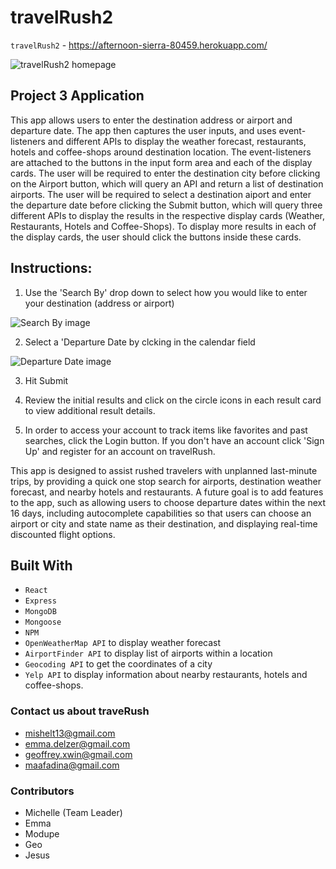 # travelRush2

`travelRush2` - https://afternoon-sierra-80459.herokuapp.com/

![travelRush2 homepage](https://media.discordapp.net/attachments/585309554095423499/633877954501279764/tr2_screenshot.png?width=996&height=485)

## Project 3 Application

This app allows users to enter the destination address or airport and departure date. The app then captures the user inputs, and uses event-listeners and different APIs to display the weather forecast, restaurants, hotels and coffee-shops around destination location. The event-listeners are attached to the buttons in the input form area and each of the display cards. The user will be required to enter the destination city before clicking on the Airport button, which will query an API and return a list of destination airports. The user will be required to select a destination aiport and enter the departure date before clicking the Submit button, which will query three different APIs to display the results in the respective display cards (Weather, Restaurants, Hotels and Coffee-Shops). To display more results in each of the display cards, the user should click the buttons inside these cards.

## Instructions: 
1. Use the 'Search By' drop down to select how you would like to enter your destination (address or airport)

![Search By image](https://cdn.discordapp.com/attachments/585309554095423499/687821790688575488/unknown.png)

2. Select a 'Departure Date by clcking in the calendar field

![Departure Date image](https://cdn.discordapp.com/attachments/585309554095423499/687822122751754275/unknown.png)

3. Hit Submit

4. Review the initial results and click on the circle icons in each result card to view additional result details.

5. In order to access your account to track items like favorites and past searches, click the Login button. If you don't have an account click 'Sign Up' and register for an account on travelRush.

This app is designed to assist rushed travelers with unplanned last-minute trips, by providing a quick one stop search for airports, destination weather forecast, and nearby hotels and restaurants. A future goal is to add features to the app, such as allowing users to choose departure dates within the next 16 days, including autocomplete capabilities so that users can choose an airport or city and state name as their destination, and displaying real-time discounted flight options.

## Built With
* `React`
* `Express`
* `MongoDB`
* `Mongoose`
* `NPM`
* `OpenWeatherMap API` to display weather forecast
* `AirportFinder API` to display list of airports within a location
* `Geocoding API` to get the coordinates of a city
* `Yelp API` to display information about nearby restaurants, hotels and coffee-shops.

### Contact us about traveRush
* mishelt13@gmail.com
* emma.delzer@gmail.com
* geoffrey.xwin@gmail.com
* maafadina@gmail.com

### Contributors
* Michelle (Team Leader)
* Emma
* Modupe 
* Geo
* Jesus
